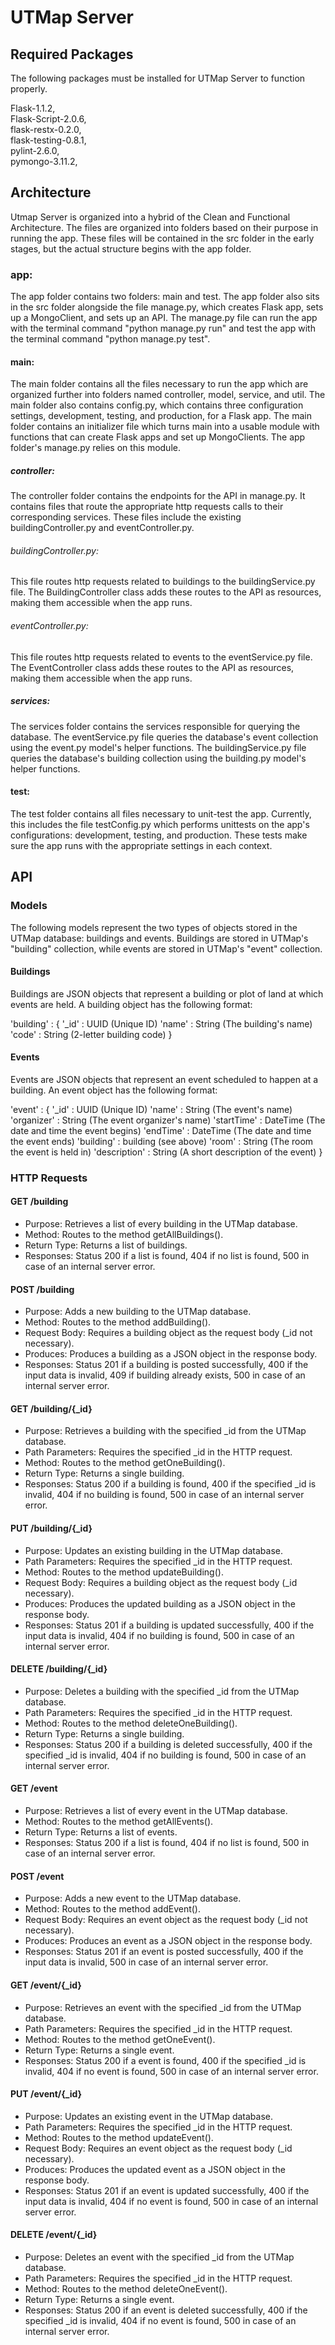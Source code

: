# UTMap Server

## Required Packages

The following packages must be installed for UTMap Server to function properly.

Flask-1.1.2,  
Flask-Script-2.0.6,  
flask-restx-0.2.0,  
flask-testing-0.8.1,  
pylint-2.6.0,  
pymongo-3.11.2,  

## Architecture

Utmap Server is organized into a hybrid of the Clean and Functional Architecture.  The files are organized into folders based on their purpose in running the app.  These files will be contained in the src folder in the early stages, but the actual structure begins with the app folder.

### app:

The app folder contains two folders: main and test.  The app folder also sits in the src folder alongside the file manage.py, which creates Flask app, sets up a MongoClient, and sets up an API.  The manage.py file can run the app with the terminal command "python manage.py run" and test the app with the terminal command "python manage.py test".

#### main:

The main folder contains all the files necessary to run the app which are organized further into folders named controller, model, service, and util.  The main folder also contains config.py, which contains three configuration settings, development, testing, and production, for a Flask app.  The main folder contains an initializer file which turns main into a usable module with functions that can create Flask apps and set up MongoClients.  The app folder's manage.py relies on this module.

##### controller:

The controller folder contains the endpoints for the API in manage.py.  It contains files that route the appropriate http requests calls to their corresponding services.  These files include the existing buildingController.py and eventController.py.

###### buildingController.py:

This file routes http requests related to buildings to the buildingService.py file.  The BuildingController class adds these routes to the API as resources, making them accessible when the app runs.

###### eventController.py:

This file routes http requests related to events to the eventService.py file.  The EventController class adds these routes to the API as resources, making them accessible when the app runs.

##### services:

The services folder contains the services responsible for querying the database.  The eventService.py file queries the database's event collection using the event.py model's helper functions.  The buildingService.py file queries the database's building collection using the building.py model's helper functions.

#### test:

The test folder contains all files necessary to unit-test the app.  Currently, this includes the file testConfig.py which performs unittests on the app's configurations: development, testing, and production. These tests make sure the app runs with the appropriate settings in each context.

## API

### Models

The following models represent the two types of objects stored in the UTMap database: buildings and events.  Buildings are stored in UTMap's "building" collection, while events are stored in UTMap's "event" collection.

#### Buildings

Buildings are JSON objects that represent a building or plot of land at which events are held.  A building object has the following format:  
  
'building' : {
    '_id' : UUID (Unique ID)
    'name' : String (The building's name)
    'code' : String (2-letter building code)
}

#### Events

Events are JSON objects that represent an event scheduled to happen at a building.  An event object has the following format:  
  
'event' : {
    '_id' : UUID (Unique ID)
    'name' : String (The event's name)
    'organizer' : String (The event organizer's name)
    'startTime' : DateTime (The date and time the event begins)
    'endTime' : DateTime (The date and time the event ends)
    'building' : building (see above)
    'room' : String (The room the event is held in)
    'description' : String (A short description of the event)
}

### HTTP Requests

#### GET /building

- Purpose: Retrieves a list of every building in the UTMap database. 
- Method: Routes to the method getAllBuildings().
- Return Type: Returns a list of buildings.
- Responses: Status 200 if a list is found, 404 if no list is found, 500 in case of an internal server error.

#### POST /building

- Purpose: Adds a new building to the UTMap database.
- Method: Routes to the method addBuilding().
- Request Body: Requires a building object as the request body (_id not necessary).
- Produces: Produces a building as a JSON object in the response body.
- Responses: Status 201 if a building is posted successfully, 400 if the input data is invalid, 409 if building already exists, 500 in case of an internal server error.

#### GET /building/{_id}

- Purpose: Retrieves a building with the specified _id from the UTMap database. 
- Path Parameters: Requires the specified _id in the HTTP request.
- Method: Routes to the method getOneBuilding().
- Return Type: Returns a single building.
- Responses: Status 200 if a building is found, 400 if the specified _id is invalid, 404 if no building is found, 500 in case of an internal server error.

#### PUT /building/{_id}

- Purpose: Updates an existing building in the UTMap database.
- Path Parameters: Requires the specified _id in the HTTP request.
- Method: Routes to the method updateBuilding().
- Request Body: Requires a building object as the request body (_id necessary).
- Produces: Produces the updated building as a JSON object in the response body.
- Responses: Status 201 if a building is updated successfully, 400 if the input data is invalid, 404 if no building is found, 500 in case of an internal server error.

#### DELETE /building/{_id}

- Purpose: Deletes a building with the specified _id from the UTMap database. 
- Path Parameters: Requires the specified _id in the HTTP request.
- Method: Routes to the method deleteOneBuilding().
- Return Type: Returns a single building.
- Responses: Status 200 if a building is deleted successfully, 400 if the specified _id is invalid, 404 if no building is found, 500 in case of an internal server error.

#### GET /event

- Purpose: Retrieves a list of every event in the UTMap database. 
- Method: Routes to the method getAllEvents().
- Return Type: Returns a list of events.
- Responses: Status 200 if a list is found, 404 if no list is found, 500 in case of an internal server error.

#### POST /event

- Purpose: Adds a new event to the UTMap database.
- Method: Routes to the method addEvent().
- Request Body: Requires an event object as the request body (_id not necessary).
- Produces: Produces an event as a JSON object in the response body.
- Responses: Status 201 if an event is posted successfully, 400 if the input data is invalid, 500 in case of an internal server error.

#### GET /event/{_id}

- Purpose: Retrieves an event with the specified _id from the UTMap database. 
- Path Parameters: Requires the specified _id in the HTTP request.
- Method: Routes to the method getOneEvent().
- Return Type: Returns a single event.
- Responses: Status 200 if a event is found, 400 if the specified _id is invalid, 404 if no event is found, 500 in case of an internal server error.

#### PUT /event/{_id}

- Purpose: Updates an existing event in the UTMap database.
- Path Parameters: Requires the specified _id in the HTTP request.
- Method: Routes to the method updateEvent().
- Request Body: Requires an event object as the request body (_id necessary).
- Produces: Produces the updated event as a JSON object in the response body.
- Responses: Status 201 if an event is updated successfully, 400 if the input data is invalid, 404 if no event is found, 500 in case of an internal server error.

#### DELETE /event/{_id}

- Purpose: Deletes an event with the specified _id from the UTMap database. 
- Path Parameters: Requires the specified _id in the HTTP request.
- Method: Routes to the method deleteOneEvent().
- Return Type: Returns a single event.
- Responses: Status 200 if an event is deleted successfully, 400 if the specified _id is invalid, 404 if no event is found, 500 in case of an internal server error.